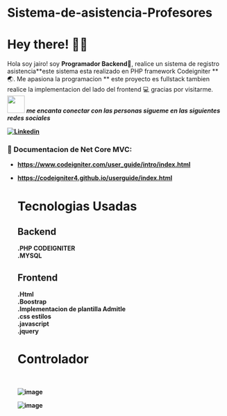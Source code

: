 # Sistema-de-asistencia-Profesores
# Hey there! :wave::smiley:

Hola soy jairo! soy **Programador Backend**:iphone:, realice un sistema de registro asistencia**este sistema esta realizado  en PHP framework Codeigniter **:earth_asia:. Me apasiona la programacion  ** este proyecto es fullstack tambien realice la implementacion del lado del frontend :computer: gracias por visitarme.
<br>
<img src="https://media.giphy.com/media/LnQjpWaON8nhr21vNW/giphy.gif" width="40"> <em><b>me encanta conectar con las personas sigueme en las siguientes redes sociales</em>

<!-- Your badges -->
[![Linkedin](https://img.shields.io/badge/-JairoAyllon-blue?style=flat&logo=Linkedin&logoColor=white)](https://www.linkedin.com/in/jairo-andre-ayllon-cardenas-9bb46b202/)
<!-- Profile View Count -->
 
<!-- Working GIF -->
<!--<img src="https://github.com/JoykishanSharma/JoykishanSharma/blob/master/dev_object.png" alt="dev_object" align="right" width="500" height="250" />-->

### 💼  Documentacion de Net Core MVC: 
* https://www.codeigniter.com/user_guide/intro/index.html
* https://codeigniter4.github.io/userguide/index.html
  
  <h1>Tecnologias Usadas</h1>
  
  <h2>Backend</h2>
  .PHP CODEIGNITER</br>
  .MYSQL</br>
  
  <h2>Frontend</h2>
  .Html</br>
  .Boostrap</br>
  .Implementacion de plantilla Admitle</br>
  .css estilos</br>
  .javascript</br>
  .jquery</br>
  
  <h1>Controlador </h1></br>
		
		
  ![image](https://github.com/josiasisrael14/sistema-de-asistencias/assets/43103053/87b40685-a42a-4d6a-b7ba-3c1a6a2c504d)
  
  ![image](https://github.com/josiasisrael14/sistema-de-asistencias/assets/43103053/42557c92-5f06-45bc-b064-b7e2c8c7ec50)

  


  

 
 


